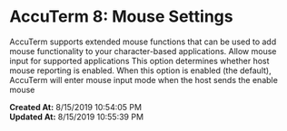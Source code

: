# AccuTerm 8: Mouse Settings

AccuTerm supports extended mouse functions that can be used to add mouse functionality to your character-based applications. Allow mouse input for supported applications This option determines whether host mouse reporting is enabled. When this option is enabled (the default), AccuTerm will enter mouse input mode when the host sends the enable mouse   

**Created At:** 8/15/2019 10:54:05 PM  
**Updated At:** 8/15/2019 10:55:39 PM  


